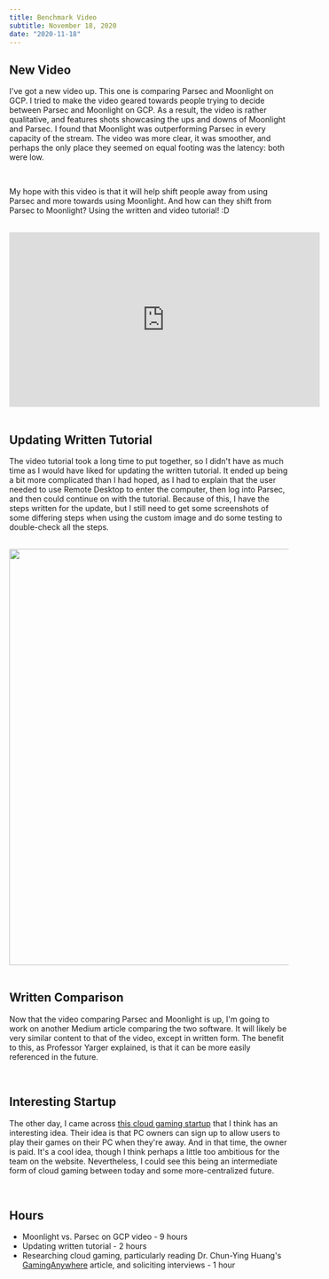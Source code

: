 ```yaml
---
title: Benchmark Video
subtitle: November 18, 2020
date: "2020-11-18"
---
```


## New Video

I've got a new video up. This one is comparing Parsec and Moonlight on GCP. I tried to make the video geared towards people trying to decide between Parsec and Moonlight on GCP. As a result, the video is rather qualitative, and features shots showcasing the ups and downs of Moonlight and Parsec. I found that Moonlight was outperforming Parsec in every capacity of the stream. The video was more clear, it was smoother, and perhaps the only place they seemed on equal footing was the latency: both were low.

<br>

My hope with this video is that it will help shift people away from using Parsec and more towards using Moonlight. And how can they shift from Parsec to Moonlight? Using the written and video tutorial! :D

<br>

<iframe width="560" height="315" src="https://www.youtube.com/embed/Eh7-l-PyY6Q" frameborder="0" allow="accelerometer; autoplay; clipboard-write; encrypted-media; gyroscope; picture-in-picture" allowfullscreen></iframe>

<br>
<br>

## Updating Written Tutorial

The video tutorial took a long time to put together, so I didn't have as much time as I would have liked for updating the written tutorial. It ended up being a bit more complicated than I had hoped, as I had to explain that the user needed to use Remote Desktop to enter the computer, then log into Parsec, and then could continue on with the tutorial. Because of this, I have the steps written for the update, but I still need to get some screenshots of some differing steps when using the custom image and do some testing to double-check all the steps.

<br>

<img src="/articles/medium-rewrite.png" width="750px">

<br>
<br>

## Written Comparison

Now that the video comparing Parsec and Moonlight is up, I'm going to work on another Medium article comparing the two software. It will likely be very similar content to that of the video, except in written form. The benefit to this, as Professor Yarger explained, is that it can be more easily referenced in the future.

<br>

## Interesting Startup

The other day, I came across [this cloud gaming startup](https://www.clastr.net/) that I think has an interesting idea. Their idea is that PC owners can sign up to allow users to play their games on their PC when they're away. And in that time, the owner is paid. It's a cool idea, though I think perhaps a little too ambitious for the team on the website. Nevertheless, I could see this being an intermediate form of cloud gaming between today and some more-centralized future.

<br>

## Hours

* Moonlight vs. Parsec on GCP video - 9 hours
* Updating written tutorial - 2 hours
* Researching cloud gaming, particularly reading Dr. Chun-Ying Huang's [GamingAnywhere](https://dl.acm.org/doi/10.1145/2483977.2483981) article, and soliciting interviews - 1 hour

